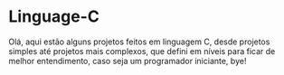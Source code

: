 # Linguage-C
Olá, aqui estão alguns projetos feitos em linguagem C, desde projetos simples até projetos mais complexos, que defini em níveis para ficar de melhor entendimento, caso seja um programador iniciante, bye!
